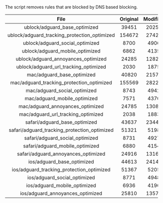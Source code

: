 The script removes rules that are blocked by DNS based blocking.


| File | Original | Modified |
|:----:|:-----:|:-----:|
| ublock/adguard_base_optimized | 39451 | 20252 |
| ublock/adguard_tracking_protection_optimized | 154672 | 27420 |
| ublock/adguard_social_optimized | 8700 | 4906 |
| ublock/adguard_mobile_optimized | 6862 | 4135 |
| ublock/adguard_annoyances_optimized | 24285 | 12828 |
| ublock/adguard_url_tracking_optimized | 2030 | 1875 |
| mac/adguard_base_optimized | 40820 | 21578 |
| mac/adguard_tracking_protection_optimized | 155569 | 28227 |
| mac/adguard_social_optimized | 8743 | 4942 |
| mac/adguard_mobile_optimized | 7571 | 4370 |
| mac/adguard_annoyances_optimized | 24785 | 13084 |
| mac/adguard_url_tracking_optimized | 2038 | 1883 |
| safari/adguard_base_optimized | 43637 | 23444 |
| safari/adguard_tracking_protection_optimized | 51321 | 5198 |
| safari/adguard_social_optimized | 8731 | 4927 |
| safari/adguard_mobile_optimized | 6880 | 4154 |
| safari/adguard_annoyances_optimized | 24916 | 13163 |
| ios/adguard_base_optimized | 44613 | 24142 |
| ios/adguard_tracking_protection_optimized | 51367 | 5205 |
| ios/adguard_social_optimized | 8771 | 4948 |
| ios/adguard_mobile_optimized | 6936 | 4196 |
| ios/adguard_annoyances_optimized | 25810 | 13572 |